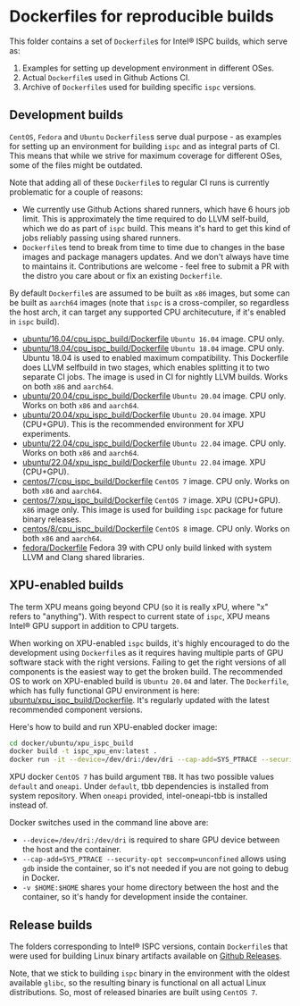 Dockerfiles for reproducible builds
===================================

This folder contains a set of `Dockerfile`s for Intel® ISPC builds, which serve as:

 1. Examples for setting up development environment in different OSes.
 2. Actual `Dockerfile`s used in Github Actions CI.
 3. Archive of `Dockerfile`s used for building specific `ispc` versions.

Development builds
------------------

`CentOS`, `Fedora` and `Ubuntu` `Dockerfiles`s serve dual purpose - as examples for setting up an environment for building `ispc` and as integral parts of CI. This means that while we strive for maximum coverage for different OSes, some of the files might be outdated.

Note that adding all of these `Dockerfile`s to regular CI runs is currently problematic for a couple of reasons:

 * We currently use Github Actions shared runners, which have 6 hours job limit. This is approximately the time required to do LLVM self-build, which we do as part of `ispc` build. This means it's hard to get this kind of jobs reliably passing using shared runners.
 * `Dockerfile`s tend to break from time to time due to changes in the base images and package managers updates. And we don't always have time to maintains it. Contributions are welcome - feel free to submit a PR with the distro you care about or fix an existing `Dockerfile`.

By default `Dockerfile`s are assumed to be built as `x86` images, but some can be built as `aarch64` images (note that `ispc` is a cross-compiler, so regardless the host arch, it can target any supported CPU architecuture, if it's enabled in `ispc` build).

 * [ubuntu/16.04/cpu\_ispc\_build/Dockerfile](ubuntu/16.04/cpu_ispc_build/Dockerfile) `Ubuntu 16.04` image. CPU only.
 * [ubuntu/18.04/cpu\_ispc\_build/Dockerfile](ubuntu/18.04/cpu_ispc_build/Dockerfile) `Ubuntu 18.04` image. CPU only. Ubuntu 18.04 is used to enabled maximum compatibility. This Dockerfile does LLVM selfbuild in two stages, which enables splitting it to two separate CI jobs. The image is used in CI for nightly LLVM builds. Works on both `x86` and `aarch64`.
 * [ubuntu/20.04/cpu\_ispc\_build/Dockerfile](ubuntu/20.04/cpu_ispc_build/Dockerfile) `Ubuntu 20.04` image. CPU only. Works on both `x86` and `aarch64`.
 * [ubuntu/20.04/xpu\_ispc\_build/Dockerfile](ubuntu/20.04/xpu_ispc_build/Dockerfile) `Ubuntu 20.04` image. XPU (CPU+GPU). This is the recommended environment for XPU experiments.
 * [ubuntu/22.04/cpu\_ispc\_build/Dockerfile](ubuntu/22.04/cpu_ispc_build/Dockerfile) `Ubuntu 22.04` image. CPU only. Works on both `x86` and `aarch64`.
 * [ubuntu/22.04/xpu\_ispc\_build/Dockerfile](ubuntu/22.04/xpu_ispc_build/Dockerfile) `Ubuntu 22.04` image. XPU (CPU+GPU).
 * [centos/7/cpu\_ispc\_build/Dockerfile](centos/7/cpu_ispc_build/Dockerfile) `CentOS 7` image. CPU only. Works on both `x86` and `aarch64`.
 * [centos/7/xpu\_ispc\_build/Dockerfile](centos/7/xpu_ispc_build/Dockerfile) `CentOS 7` image. XPU (CPU+GPU). `x86` image only. This image is used for building `ispc` package for future binary releases.
 * [centos/8/cpu\_ispc\_build/Dockerfile](centos/8/cpu_ispc_build/Dockerfile) `CentOS 8` image. CPU only. Works on both `x86` and `aarch64`.
 * [fedora/Dockerfile](fedora/Dockerfile) Fedora 39 with CPU only build linked with system LLVM and Clang shared libraries.

XPU-enabled builds
------------------

The term XPU means going beyond CPU (so it is really xPU, where "x" refers to "anything"). With respect to current state of `ispc`, XPU means Intel® GPU support in addition to CPU targets.

When working on XPU-enabled `ispc` builds, it's highly encouraged to do the development using `Dockerfile`s as it requires having multiple parts of GPU software stack with the right versions. Failing to get the right versions of all components is the easiest way to get the broken build. The recommended OS to work on XPU-enabled build is `Ubuntu 20.04` and later. The `Dockerfile`, which has fully functional GPU environment is here: [ubuntu/xpu\_ispc\_build/Dockerfile](ubuntu/xpu_ispc_build/Dockerfile). It's regularly updated with the latest recommended component versions.

Here's how to build and run XPU-enabled docker image:
```bash
cd docker/ubuntu/xpu_ispc_build
docker build -t ispc_xpu_env:latest .
docker run -it --device=/dev/dri:/dev/dri --cap-add=SYS_PTRACE --security-opt seccomp=unconfined -v $HOME:$HOME ispc_xpu_env:latest /bin/bash
```

XPU docker `CentOS 7` has build argument `TBB`. It has two possible values
`default` and `oneapi`. Under `default`, tbb dependencies is installed from
system repository. When `oneapi` provided, intel-oneapi-tbb is installed
instead of.

Docker switches used in the command line above are:
 * `--device=/dev/dri:/dev/dri` is required to share GPU device between the host and the container.
 * `--cap-add=SYS_PTRACE --security-opt seccomp=unconfined` allows using `gdb` inside the container, so it's not needed if you are not going to debug in Docker.
 * `-v $HOME:$HOME` shares your home directory between the host and the container, so it's handy for development inside the container.

Release builds
--------------

The folders corresponding to Intel® ISPC versions, contain `Dockerfile`s that were used for building Linux binary artifacts available on [Github Releases](https://github.com/ispc/ispc/releases).

Note, that we stick to building `ispc` binary in the environment with the oldest available `glibc`, so the resulting binary is functional on all actual Linux distributions. So, most of released binaries are built using `CentOS 7`.
